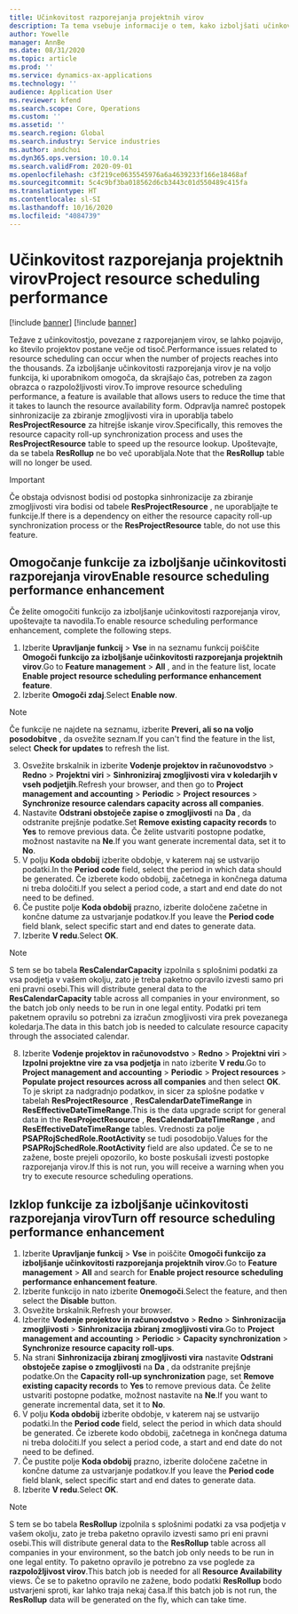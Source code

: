 ```yaml
---
title: Učinkovitost razporejanja projektnih virov
description: Ta tema vsebuje informacije o tem, kako izboljšati učinkovitost razporejanja virov za veliko število projektov.
author: Yowelle
manager: AnnBe
ms.date: 08/31/2020
ms.topic: article
ms.prod: ''
ms.service: dynamics-ax-applications
ms.technology: ''
audience: Application User
ms.reviewer: kfend
ms.search.scope: Core, Operations
ms.custom: ''
ms.assetid: ''
ms.search.region: Global
ms.search.industry: Service industries
ms.author: andchoi
ms.dyn365.ops.version: 10.0.14
ms.search.validFrom: 2020-09-01
ms.openlocfilehash: c3f219ce0635545976a6a4639233f166e18468af
ms.sourcegitcommit: 5c4c9bf3ba018562d6cb3443c01d550489c415fa
ms.translationtype: HT
ms.contentlocale: sl-SI
ms.lasthandoff: 10/16/2020
ms.locfileid: "4084739"
---
```

# <a name="project-resource-scheduling-performance"></a><span data-ttu-id="2ea70-103">Učinkovitost razporejanja projektnih virov</span><span class="sxs-lookup"><span data-stu-id="2ea70-103">Project resource scheduling performance</span></span>

[!include [banner](../includes/banner.md)]
[!include [banner](../includes/preview-banner.md)]


<span data-ttu-id="2ea70-104">Težave z učinkovitostjo, povezane z razporejanjem virov, se lahko pojavijo, ko število projektov postane večje od tisoč.</span><span class="sxs-lookup"><span data-stu-id="2ea70-104">Performance issues related to resource scheduling can occur when the number of projects reaches into the thousands.</span></span> <span data-ttu-id="2ea70-105">Za izboljšanje učinkovitosti razporejanja virov je na voljo funkcija, ki uporabnikom omogoča, da skrajšajo čas, potreben za zagon obrazca o razpoložljivosti virov.</span><span class="sxs-lookup"><span data-stu-id="2ea70-105">To improve resource scheduling performance, a feature is available that allows users to reduce the time that it takes to launch the resource availability form.</span></span> <span data-ttu-id="2ea70-106">Odpravlja namreč postopek sinhronizacije za zbiranje zmogljivosti vira in uporablja tabelo **ResProjectResource** za hitrejše iskanje virov.</span><span class="sxs-lookup"><span data-stu-id="2ea70-106">Specifically, this removes the resource capacity roll-up synchronization process and uses the **ResProjectResource** table to speed up the resource lookup.</span></span> <span data-ttu-id="2ea70-107">Upoštevajte, da se tabela **ResRollup** ne bo več uporabljala.</span><span class="sxs-lookup"><span data-stu-id="2ea70-107">Note that the **ResRollup** table will no longer be used.</span></span>

> [!IMPORTANT]
> <span data-ttu-id="2ea70-108">Če obstaja odvisnost bodisi od postopka sinhronizacije za zbiranje zmogljivosti vira bodisi od tabele **ResProjectResource** , ne uporabljajte te funkcije.</span><span class="sxs-lookup"><span data-stu-id="2ea70-108">If there is a dependency on either the resource capacity roll-up synchronization process or the **ResProjectResource** table, do not use this feature.</span></span>

## <a name="enable-resource-scheduling-performance-enhancement"></a><span data-ttu-id="2ea70-109">Omogočanje funkcije za izboljšanje učinkovitosti razporejanja virov</span><span class="sxs-lookup"><span data-stu-id="2ea70-109">Enable resource scheduling performance enhancement</span></span>
<span data-ttu-id="2ea70-110">Če želite omogočiti funkcijo za izboljšanje učinkovitosti razporejanja virov, upoštevajte ta navodila.</span><span class="sxs-lookup"><span data-stu-id="2ea70-110">To enable resource scheduling performance enhancement, complete the following steps.</span></span>

1. <span data-ttu-id="2ea70-111">Izberite **Upravljanje funkcij** > **Vse** in na seznamu funkcij poiščite **Omogoči funkcijo za izboljšanje učinkovitosti razporejanja projektnih virov**.</span><span class="sxs-lookup"><span data-stu-id="2ea70-111">Go to **Feature management** > **All** , and in the feature list, locate **Enable project resource scheduling performance enhancement feature**.</span></span>
2. <span data-ttu-id="2ea70-112">Izberite **Omogoči zdaj**.</span><span class="sxs-lookup"><span data-stu-id="2ea70-112">Select **Enable now**.</span></span>

> [!NOTE]
> <span data-ttu-id="2ea70-113">Če funkcije ne najdete na seznamu, izberite **Preveri, ali so na voljo posodobitve** , da osvežite seznam.</span><span class="sxs-lookup"><span data-stu-id="2ea70-113">If you can't find the feature in the list, select **Check for updates** to refresh the list.</span></span>

3. <span data-ttu-id="2ea70-114">Osvežite brskalnik in izberite **Vodenje projektov in računovodstvo** > **Redno** > **Projektni viri** > **Sinhroniziraj zmogljivosti vira v koledarjih v vseh podjetjih**.</span><span class="sxs-lookup"><span data-stu-id="2ea70-114">Refresh your browser, and then go to **Project management and accounting** > **Periodic** > **Project resources** > **Synchronize resource calendars capacity across all companies**.</span></span>
4. <span data-ttu-id="2ea70-115">Nastavite **Odstrani obstoječe zapise o zmogljivosti** na **Da** , da odstranite prejšnje podatke.</span><span class="sxs-lookup"><span data-stu-id="2ea70-115">Set **Remove existing capacity records** to **Yes** to remove previous data.</span></span> <span data-ttu-id="2ea70-116">Če želite ustvariti postopne podatke, možnost nastavite na **Ne**.</span><span class="sxs-lookup"><span data-stu-id="2ea70-116">If you want generate incremental data, set it to **No**.</span></span>
5. <span data-ttu-id="2ea70-117">V polju **Koda obdobij** izberite obdobje, v katerem naj se ustvarijo podatki.</span><span class="sxs-lookup"><span data-stu-id="2ea70-117">In the **Period code** field, select the period in which data should be generated.</span></span> <span data-ttu-id="2ea70-118">Če izberete kodo obdobij, začetnega in končnega datuma ni treba določiti.</span><span class="sxs-lookup"><span data-stu-id="2ea70-118">If you select a period code, a start and end date do not need to be defined.</span></span>
6. <span data-ttu-id="2ea70-119">Če pustite polje **Koda obdobij** prazno, izberite določene začetne in končne datume za ustvarjanje podatkov.</span><span class="sxs-lookup"><span data-stu-id="2ea70-119">If you leave the **Period code** field blank, select specific start and end dates to generate data.</span></span>
7. <span data-ttu-id="2ea70-120">Izberite **V redu**.</span><span class="sxs-lookup"><span data-stu-id="2ea70-120">Select **OK**.</span></span>

 > [!NOTE]
 > <span data-ttu-id="2ea70-121">S tem se bo tabela **ResCalendarCapacity** izpolnila s splošnimi podatki za vsa podjetja v vašem okolju, zato je treba paketno opravilo izvesti samo pri eni pravni osebi.</span><span class="sxs-lookup"><span data-stu-id="2ea70-121">This will distribute general data to the **ResCalendarCapacity** table across all companies in your environment, so the batch job only needs to be run in one legal entity.</span></span> <span data-ttu-id="2ea70-122">Podatki pri tem paketnem opravilu so potrebni za izračun zmogljivosti vira prek povezanega koledarja.</span><span class="sxs-lookup"><span data-stu-id="2ea70-122">The data in this batch job is needed to calculate resource capacity through the associated calendar.</span></span>

8. <span data-ttu-id="2ea70-123">Izberite **Vodenje projektov in računovodstvo** > **Redno** > **Projektni viri** > **Izpolni projektne vire za vsa podjetja** in nato izberite **V redu**.</span><span class="sxs-lookup"><span data-stu-id="2ea70-123">Go to **Project management and accounting** > **Periodic** > **Project resources** > **Populate project resources across all companies** and then select **OK**.</span></span> <span data-ttu-id="2ea70-124">To je skript za nadgradnjo podatkov, in sicer za splošne podatke v tabelah **ResProjectResource** , **ResCalendarDateTimeRange** in **ResEffectiveDateTimeRange**.</span><span class="sxs-lookup"><span data-stu-id="2ea70-124">This is the data upgrade script for general data in the **ResProjectResource** , **ResCalendarDateTimeRange** , and **ResEffectiveDateTimeRange** tables.</span></span> <span data-ttu-id="2ea70-125">Vrednosti za polje **PSAPRojSchedRole.RootActivity** se tudi posodobijo.</span><span class="sxs-lookup"><span data-stu-id="2ea70-125">Values for the **PSAPRojSchedRole.RootActivity** field are also updated.</span></span> <span data-ttu-id="2ea70-126">Če se to ne zažene, boste prejeli opozorilo, ko boste poskušali izvesti postopke razporejanja virov.</span><span class="sxs-lookup"><span data-stu-id="2ea70-126">If this is not run, you will receive a warning when you try to execute resource scheduling operations.</span></span>
 
## <a name="turn-off-resource-scheduling-performance-enhancement"></a><span data-ttu-id="2ea70-127">Izklop funkcije za izboljšanje učinkovitosti razporejanja virov</span><span class="sxs-lookup"><span data-stu-id="2ea70-127">Turn off resource scheduling performance enhancement</span></span>

1. <span data-ttu-id="2ea70-128">Izberite **Upravljanje funkcij** > **Vse** in poiščite **Omogoči funkcijo za izboljšanje učinkovitosti razporejanja projektnih virov**.</span><span class="sxs-lookup"><span data-stu-id="2ea70-128">Go to **Feature management** > **All**  and search for **Enable project resource scheduling performance enhancement feature**.</span></span>
2. <span data-ttu-id="2ea70-129">Izberite funkcijo in nato izberite **Onemogoči**.</span><span class="sxs-lookup"><span data-stu-id="2ea70-129">Select the feature, and then select the **Disable** button.</span></span>
3. <span data-ttu-id="2ea70-130">Osvežite brskalnik.</span><span class="sxs-lookup"><span data-stu-id="2ea70-130">Refresh your browser.</span></span>
4. <span data-ttu-id="2ea70-131">Izberite **Vodenje projektov in računovodstvo** > **Redno** > **Sinhronizacija zmogljivosti** > **Sinhronizacija zbiranj zmogljivosti vira**.</span><span class="sxs-lookup"><span data-stu-id="2ea70-131">Go to **Project management and accounting** > **Periodic** > **Capacity synchronization** > **Synchronize resource capacity roll-ups**.</span></span>
5. <span data-ttu-id="2ea70-132">Na strani **Sinhronizacija zbiranj zmogljivosti vira** nastavite **Odstrani obstoječe zapise o zmogljivosti** na **Da** , da odstranite prejšnje podatke.</span><span class="sxs-lookup"><span data-stu-id="2ea70-132">On the **Capacity roll-up synchronization** page, set **Remove existing capacity records** to **Yes** to remove previous data.</span></span> <span data-ttu-id="2ea70-133">Če želite ustvariti postopne podatke, možnost nastavite na **Ne**.</span><span class="sxs-lookup"><span data-stu-id="2ea70-133">If you want to generate incremental data, set it to **No**.</span></span>
6. <span data-ttu-id="2ea70-134">V polju **Koda obdobij** izberite obdobje, v katerem naj se ustvarijo podatki.</span><span class="sxs-lookup"><span data-stu-id="2ea70-134">In the **Period code** field, select the period in which data should be generated.</span></span> <span data-ttu-id="2ea70-135">Če izberete kodo obdobij, začetnega in končnega datuma ni treba določiti.</span><span class="sxs-lookup"><span data-stu-id="2ea70-135">If you select a period code, a start and end date do not need to be defined.</span></span>
7. <span data-ttu-id="2ea70-136">Če pustite polje **Koda obdobij** prazno, izberite določene začetne in končne datume za ustvarjanje podatkov.</span><span class="sxs-lookup"><span data-stu-id="2ea70-136">If you leave the **Period code** field blank, select specific start and end dates to generate data.</span></span>
8. <span data-ttu-id="2ea70-137">Izberite **V redu**.</span><span class="sxs-lookup"><span data-stu-id="2ea70-137">Select **OK**.</span></span>

> [!NOTE]
> <span data-ttu-id="2ea70-138">S tem se bo tabela **ResRollup** izpolnila s splošnimi podatki za vsa podjetja v vašem okolju, zato je treba paketno opravilo izvesti samo pri eni pravni osebi.</span><span class="sxs-lookup"><span data-stu-id="2ea70-138">This will distribute general data to the **ResRollup** table across all companies in your environment, so the batch job only needs to be run in one legal entity.</span></span> <span data-ttu-id="2ea70-139">To paketno opravilo je potrebno za vse poglede za **razpoložljivost virov**.</span><span class="sxs-lookup"><span data-stu-id="2ea70-139">This batch job is needed for all **Resource Availability** views.</span></span> <span data-ttu-id="2ea70-140">Če se to paketno opravilo ne zažene, bodo podatki **ResRollup** bodo ustvarjeni sproti, kar lahko traja nekaj časa.</span><span class="sxs-lookup"><span data-stu-id="2ea70-140">If this batch job is not run, the **ResRollup** data will be generated on the fly, which can take time.</span></span>
